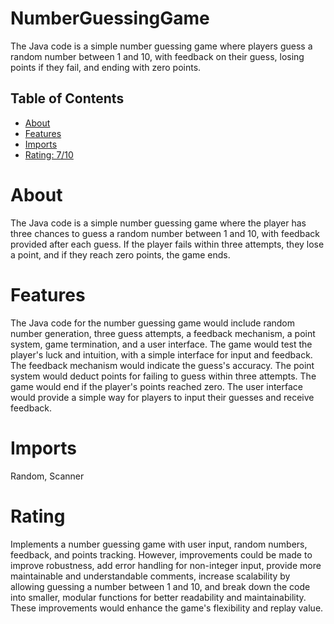# NumberGuessingGame

The Java code is a simple number guessing game where players guess a random number between 1 and 10, with feedback on their guess, losing points if they fail, and ending with zero points.

## Table of Contents

- [About](#about)
- [Features](#features)
- [Imports](#Imports)
- [Rating: 7/10](#Rating)

# About

The Java code is a simple number guessing game where the player has three chances to guess a random number between 1 and 10, with feedback provided after each guess. If the player fails within three attempts, they lose a point, and if they reach zero points, the game ends.

# Features

The Java code for the number guessing game would include random number generation, three guess attempts, a feedback mechanism, a point system, game termination, and a user interface. The game would test the player's luck and intuition, with a simple interface for input and feedback. The feedback mechanism would indicate the guess's accuracy. The point system would deduct points for failing to guess within three attempts. The game would end if the player's points reached zero. The user interface would provide a simple way for players to input their guesses and receive feedback.

# Imports

Random, Scanner

# Rating

Implements a number guessing game with user input, random numbers, feedback, and points tracking. However, improvements could be made to improve robustness, add error handling for non-integer input, provide more maintainable and understandable comments, increase scalability by allowing guessing a number between 1 and 10, and break down the code into smaller, modular functions for better readability and maintainability. These improvements would enhance the game's flexibility and replay value.
